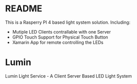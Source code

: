 # README #

This is a Rasperry PI 4 based light system solution. Including: 
* Mutiple LED Clients contrallable with one Server
* GPIO Touch Support for Physical Touch Button
* Xamarin App for remote controlling the LEDs

# Lumin
Lumin Light Service - A Client Server Based LED Light System
